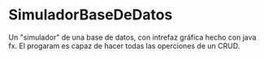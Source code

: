# SimuladorBaseDeDatos
Un "simulador" de una base de datos, con intrefaz gráfica hecho con java fx. El progaram es capaz de hacer todas las operciones de un CRUD.
